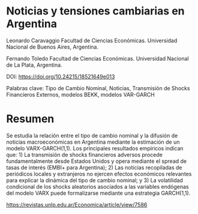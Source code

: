 # Noticias y tensiones cambiarias en Argentina

Leonardo Caravaggio
Facultad de Ciencias Económicas. Universidad Nacional de Buenos Aires, Argentina.

Fernando Toledo
Facultad de Ciencias Económicas. Universidad Nacional de La Plata, Argentina.

DOI: https://doi.org/10.24215/18521649e013

Palabras clave: Tipo de Cambio Nominal, Noticias, Transmisión de Shocks Financieros Externos, modelos BEKK, modelos VAR-GARCH

# Resumen
Se estudia la relación entre el tipo de cambio nominal y la difusión de noticias macroeconómicas en Argentina mediante la estimación de un modelo VARX-GARCH(1,1). Los principales resultados empíricos indican que: 1) La transmisión de shocks financieros adversos procede fundamentalmente desde Estados Unidos y opera mediante el spread de tasas de interés (EMBI+ para Argentina); 2) Las noticias recopiladas de periódicos locales y extranjeros no ejercen efectos económicos relevantes para explicar la dinámica del tipo de cambio nominal; y 3) La volatilidad condicional de los shocks aleatorios asociados a las variables endógenas del modelo VARX puede formalizarse mediante una estrategia GARCH(1,1).

https://revistas.unlp.edu.ar/Economica/article/view/7586

